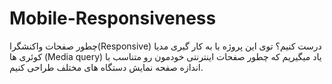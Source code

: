 # Mobile-Responsiveness
چطور صفحات واکنشگرا(Responsive) درست کنیم؟
توی این پروژه با به کار گیری مدیا کوئری ها (Media query) یاد میگیریم که چطور صفحات اینترنتی خودمون رو 
متناسب با اندازه صفحه نمایش دستگاه های مختلف طراحی کنیم.
